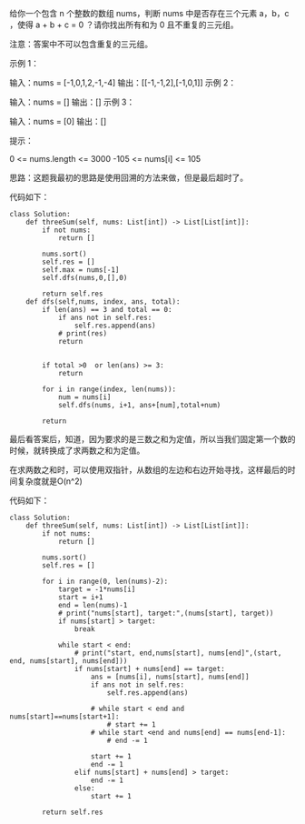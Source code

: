 给你一个包含 n 个整数的数组 nums，判断 nums 中是否存在三个元素 a，b，c ，使得 a + b + c = 0 ？请你找出所有和为 0 且不重复的三元组。

注意：答案中不可以包含重复的三元组。

 

示例 1：

输入：nums = [-1,0,1,2,-1,-4]
输出：[[-1,-1,2],[-1,0,1]]
示例 2：

输入：nums = []
输出：[]
示例 3：

输入：nums = [0]
输出：[]
 

提示：

0 <= nums.length <= 3000
-105 <= nums[i] <= 105



思路：这题我最初的思路是使用回溯的方法来做，但是最后超时了。

代码如下：
```
class Solution:
    def threeSum(self, nums: List[int]) -> List[List[int]]:
        if not nums:
            return []

        nums.sort()
        self.res = []
        self.max = nums[-1]
        self.dfs(nums,0,[],0)

        return self.res
    def dfs(self,nums, index, ans, total):
        if len(ans) == 3 and total == 0:
            if ans not in self.res:
                self.res.append(ans)
            # print(res)
            return
        

        if total >0  or len(ans) >= 3:
            return
        
        for i in range(index, len(nums)):
            num = nums[i]
            self.dfs(nums, i+1, ans+[num],total+num)
        
        return
```



最后看答案后，知道，因为要求的是三数之和为定值，所以当我们固定第一个数的时候，就转换成了求两数之和为定值。

在求两数之和时，可以使用双指针，从数组的左边和右边开始寻找，这样最后的时间复杂度就是O(n^2)

代码如下：
```
class Solution:
    def threeSum(self, nums: List[int]) -> List[List[int]]:
        if not nums:
            return []

        nums.sort()
        self.res = []

        for i in range(0, len(nums)-2):
            target = -1*nums[i]
            start = i+1
            end = len(nums)-1
            # print("nums[start], target:",(nums[start], target))
            if nums[start] > target:
                break

            while start < end:
                # print("start, end,nums[start], nums[end]",(start, end, nums[start], nums[end]))
                if nums[start] + nums[end] == target:
                    ans = [nums[i], nums[start], nums[end]]
                    if ans not in self.res:
                        self.res.append(ans)

                    # while start < end and nums[start]==nums[start+1]:
                        # start += 1
                    # while start <end and nums[end] == nums[end-1]:
                        # end -= 1
                    
                    start += 1
                    end -= 1
                elif nums[start] + nums[end] > target:
                    end -= 1
                else:
                    start += 1
        
        return self.res
```
